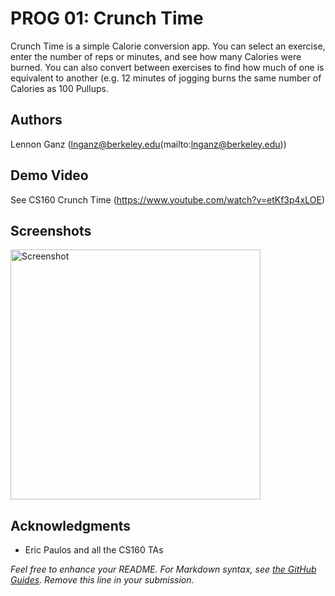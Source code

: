# PROG 01: Crunch Time

Crunch Time is a simple Calorie conversion app. You can select an exercise, enter the number of reps or minutes, and see how many Calories were burned.
You can also convert between exercises to find how much of one is equivalent to another (e.g. 12 minutes of jogging burns the same number of Calories as 100 Pullups.

## Authors

Lennon Ganz (lnganz@berkeley.edu(mailto:lnganz@berkeley.edu))

## Demo Video

See CS160 Crunch Time (https://www.youtube.com/watch?v=etKf3p4xLOE)

## Screenshots

<img src="screenshots/main.png" height="400" alt="Screenshot"/>

## Acknowledgments

* Eric Paulos and all the CS160 TAs

*Feel free to enhance your README. For Markdown syntax, see [the GitHub Guides](https://guides.github.com/features/mastering-markdown/). Remove this line in your submission.*

